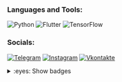 ### Languages and Tools:
![Python](https://img.shields.io/badge/python-3670A0?style=for-the-badge&logo=python&logoColor=ffdd54)
![Flutter](https://img.shields.io/badge/-Flutter-090909?style=for-the-badge&logo=flutter&logoColor=47C5FB)
![TensorFlow](https://img.shields.io/badge/-TensorFlow-090909?style=for-the-badge&logo=tensorflow&logoColor=F88C00)

### Socials:
[![Telegram](https://img.shields.io/badge/-Telegram-090909?style=for-the-badge&logo=telegram&logoColor=27A0D9)](https://t.me/future_username)
[![Instagram](https://img.shields.io/badge/-Instagram-090909?style=for-the-badge&logo=instagram&logoColor=B4068E)](https://www.instagram.com/future.username)
[![Vkontakte](https://img.shields.io/badge/-Vkontakte-090909?style=for-the-badge&logo=Vk&logoColor=4F7DB3)](https://vk.com/dev.paul)


<details>

<summary>:eyes: Show badges</summary>
![Leetcode Stats](https://leetcard.jacoblin.cool/lapor?ext=heatmap)
![Leetcode Stats](https://leetcard.jacoblin.cool/future-username?theme=dark&font=Anybody&ext=heatmap)
<!-- <img src="https://leetcard.jacoblin.cool/future-username?theme=dark&font=Anybody&ext=heatmap"> -->

<img src="https://github-readme-stats.vercel.app/api?username=future-username&show_icons=true&theme=dark">

</details>
